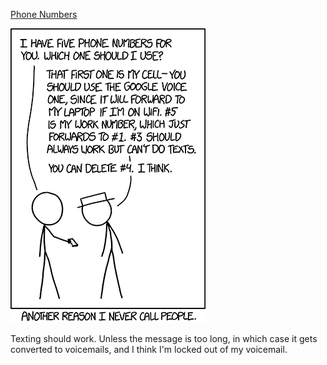 [Phone Numbers](https://xkcd.com/1789)

![Phone Numbers](./random_comic.png)

Texting should work. Unless the message is too long, in which case it gets converted to voicemails, and I think I'm locked out of my voicemail.

